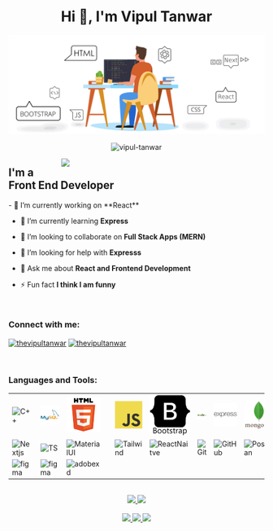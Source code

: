 <h1 align="center">Hi 👋, I'm Vipul Tanwar</h1>
<img src="https://raw.githubusercontent.com/vipul-tanwar/Profile-gifs/main/Banner(frontend).gif" alt="">
<p align="center"> <img src="https://komarev.com/ghpvc/?username=vipul-tanwar&label=Profile%20views&color=0e75b6&style=flat" alt="vipul-tanwar" /> </p>

<img align="right" width="400px" src="https://cdn.dribbble.com/users/1162077/screenshots/4649464/media/c6590c70a5966a3baf311f081cdda5ff.gif"></img>
<h2>I'm a Front End Developer</h2>
- 🔭 I’m currently working on **React**

- 🌱 I’m currently learning **Express**

- 👯 I’m looking to collaborate on **Full Stack Apps (MERN)**

- 🤝 I’m looking for help with **Expresss**

- 💬 Ask me about **React and Frontend Development**

- ⚡ Fun fact **I think I am funny**

<br>
<h3 align="left">Connect with me:</h3>
<p align="left">
<a href="https://twitter.com/thevipultanwar" target="blank"><img align="center" src="https://raw.githubusercontent.com/rahuldkjain/github-profile-readme-generator/master/src/images/icons/Social/twitter.svg" alt="thevipultanwar"  width="45" /></a>
<a href="https://linkedin.com/in/thevipultanwar" target="blank"><img align="center" src="https://raw.githubusercontent.com/rahuldkjain/github-profile-readme-generator/master/src/images/icons/Social/linked-in-alt.svg" alt="thevipultanwar" width="45" /></a>
</p>

<br>
<h3 align="left">Languages and Tools:</h3>

<table>
    <tr>
        <td><img src="https://camo.githubusercontent.com/8a8cd69ed5b1ad0cf4b668240056834f2f5ed899724feeea14b78fd5cd46db26/68747470733a2f2f696d672e69636f6e73382e636f6d2f636f6c6f722f32782f632d706c75732d706c75732d6c6f676f2e706e67" width="200px"    alt="C++"></td>
        <td ><img src="https://raw.githubusercontent.com/devicons/devicon/master/icons/mysql/mysql-original-wordmark.svg" width="200px" alt="SQL"></td>
        <td><img src="https://raw.githubusercontent.com/devicons/devicon/master/icons/html5/html5-original-wordmark.svg" width="200px"  alt="HTML"></td>
        <td><img src="https://raw.githubusercontent.com/devicons/devicon/master/icons/css3/css3-original-wordmark.svg" width="200px" alt="CSS"></td>
        <td><img src="https://raw.githubusercontent.com/devicons/devicon/master/icons/javascript/javascript-original.svg" width="200px" alt="JS"></td>
        <td><img src="https://raw.githubusercontent.com/devicons/devicon/master/icons/bootstrap/bootstrap-plain-wordmark.svg" width="200px" alt="Bootstrap"></td>
        <td><img src="https://raw.githubusercontent.com/devicons/devicon/master/icons/nodejs/nodejs-original-wordmark.svg" width="200px" alt="Nodejs"></td>
        <td><img src="https://raw.githubusercontent.com/devicons/devicon/master/icons/express/express-original-wordmark.svg" width="200px" alt="Express"></td>
        <td><img src="https://raw.githubusercontent.com/devicons/devicon/master/icons/mongodb/mongodb-original-wordmark.svg" width="200px" alt="MongoDb"></td>
        <td><img src="https://raw.githubusercontent.com/devicons/devicon/master/icons/react/react-original-wordmark.svg" width="200px"  alt="React"></td>
    </tr>    
    <tr>
        <td><img src="https://cdn.worldvectorlogo.com/logos/nextjs-2.svg"  width="200px" alt="Nextjs"></td>
           <td><img src="https://upload.wikimedia.org/wikipedia/commons/f/f5/Typescript.svg"  width="200px" alt="TS"></td>
        <td><img src="https://v4.mui.com/static/logo.png"  width="200px"  alt="MaterialUI"></td>
        <td ><img src="https://raw.githubusercontent.com/devicons/devicon/master/icons/sass/sass-original.svg"  width="200px" alt="SAAS"></td>
        <td><img src="https://camo.githubusercontent.com/5734d0669fe22ce04a1cb989a156cd32c379875f6bca56d5210c9432824856d9/68747470733a2f2f7777772e766563746f726c6f676f2e7a6f6e652f6c6f676f732f7461696c77696e646373732f7461696c77696e646373732d69636f6e2e737667"  width="200px"  alt="Tailwind"></td>
        <td><img src="https://cdn.worldvectorlogo.com/logos/react-native-1.svg"  width="200px" alt="ReactNaitve"></td>
        <td><img src="https://www.vectorlogo.zone/logos/git-scm/git-scm-icon.svg"  width="200px"  alt="Git"></td>
        <td><img src="https://camo.githubusercontent.com/955b7b3f9a84db5160a46ba6b2c006e2be8eff075f0d32e5c79cd5da08c872e1/68747470733a2f2f696d672e69636f6e73382e636f6d2f6e6f6c616e2f32782f6769746875622e706e67"  width="200px" alt="GitHub"></td>
        <td ><img src="https://www.vectorlogo.zone/logos/getpostman/getpostman-icon.svg"  width="200px"  alt="Postman"></td>
        <td  ><img src="https://www.vectorlogo.zone/logos/heroku/heroku-icon.svg"  width="200px"  alt="Heroku"></td>
        <td ><img src="https://i.pinimg.com/originals/17/dd/84/17dd84fe75c8ba1ca26aa18b3570b65b.png"  width="200px"  alt="Versel"></td>
    </tr> 
    <tr>
       <td ><img src="https://symbols-electrical.getvecta.com/stencil_25/40_jest.5fde12ec22.svg"  width="200px"  alt="figma"></td>
        <td ><img src="https://www.vectorlogo.zone/logos/figma/figma-icon.svg"  width="200px"  alt="figma"></td>
        <td  ><img src="https://cdn.worldvectorlogo.com/logos/adobe-xd.svg"  width="200px"  alt="adobexd"></td>
        <td   ><img src="https://raw.githubusercontent.com/devicons/devicon/master/icons/photoshop/photoshop-line.svg"  width="200px"  alt="photoshop"></td>
    </tr>
</table>

<br>

<div align="center">
  <a href="https://github.com/vipul-tanwar">
  <img height="180em" src="https://github-readme-stats.vercel.app/api?username=vipul-tanwar&show_icons=true&theme=github_dark&include_all_commits=true&count_private=true"/>
  <img height="180em" src="https://github-readme-stats.vercel.app/api/top-langs/?username=vipul-tanwar&layout=compact&langs_count=7&theme=github_dark"/>
</div>


<br>  

 <div align="center">
  <img src="https://img.shields.io/badge/Twitter-1DA1F2?style=for-the-badge&logo=twitter&logoColor=white"><img/>
  <img src="https://img.shields.io/badge/LinkedIn-0077B5?style=for-the-badge&logo=linkedin&logoColor=white"></img>
  <img src="https://img.shields.io/badge/Gmail-D14836?style=for-the-badge&logo=gmail&logoColor=white"></img>
</div>

